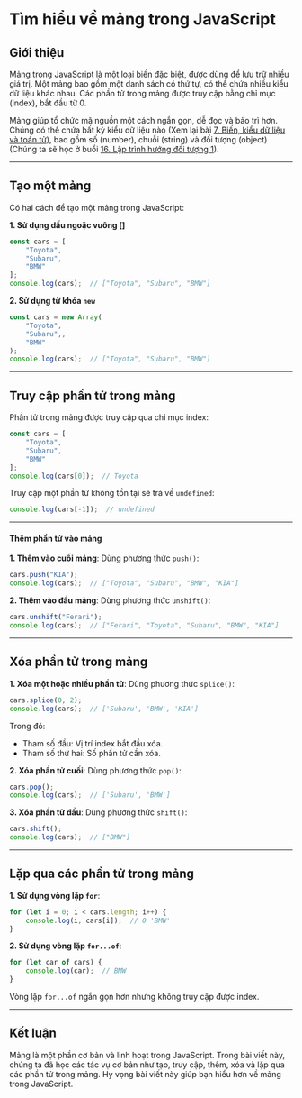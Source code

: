 # Tìm hiểu về mảng trong JavaScript

## Giới thiệu
Mảng trong JavaScript là một loại biến đặc biệt, được dùng để lưu trữ nhiều giá trị. Một mảng bao gồm một danh sách có thứ tự, có thể chứa nhiều kiểu dữ liệu khác nhau. Các phần tử trong mảng được truy cập bằng chỉ mục (index), bắt đầu từ 0.

Mảng giúp tổ chức mã nguồn một cách ngắn gọn, dễ đọc và bảo trì hơn. Chúng có thể chứa bất kỳ kiểu dữ liệu nào (Xem lại bài [7. Biến, kiểu dữ liệu và toán tử](https://james.codegym.vn/course/view.php?id=572#section-7)), bao gồm số (number), chuỗi (string) và đối tượng (object) (Chúng ta sẽ học ở buổi [16. Lập trình hướng đối tượng 1](https://james.codegym.vn/course/view.php?id=572#section-16)).

---

## Tạo một mảng

Có hai cách để tạo một mảng trong JavaScript:

**1. Sử dụng dấu ngoặc vuông []**

```javascript
const cars = [
    "Toyota",
    "Subaru",
    "BMW"
];
console.log(cars);  // ["Toyota", "Subaru", "BMW"]
```

**2. Sử dụng từ khóa `new`**

```javascript
const cars = new Array(
    "Toyota",
    "Subaru",,
    "BMW"
);
console.log(cars);  // ["Toyota", "Subaru", "BMW"]
```

---

## Truy cập phần tử trong mảng

Phần tử trong mảng được truy cập qua chỉ mục index:

```javascript
const cars = [
    "Toyota",
    "Subaru",
    "BMW"
];
console.log(cars[0]);  // Toyota
```

Truy cập một phần tử không tồn tại sẽ trả về `undefined`:

```javascript
console.log(cars[-1]);  // undefined
```

---

#### Thêm phần tử vào mảng

**1. Thêm vào cuối mảng**: Dùng phương thức `push()`:

```javascript
cars.push("KIA");
console.log(cars);  // ["Toyota", "Subaru", "BMW", "KIA"]
```

**2. Thêm vào đầu mảng**: Dùng phương thức `unshift()`:

```javascript
cars.unshift("Ferari");
console.log(cars);  // ["Ferari", "Toyota", "Subaru", "BMW", "KIA"]
```

---

## Xóa phần tử trong mảng

**1. Xóa một hoặc nhiều phần tử**: Dùng phương thức `splice()`:

```javascript
cars.splice(0, 2);
console.log(cars);  // ['Subaru', 'BMW', 'KIA']
```
Trong đó:
- Tham số đầu: Vị trí index bắt đầu xóa.
- Tham số thứ hai: Số phần tử cần xóa.

**2. Xóa phần tử cuối**: Dùng phương thức `pop()`:

```javascript
cars.pop();
console.log(cars);  // ['Subaru', 'BMW']
```

**3. Xóa phần tử đầu**: Dùng phương thức `shift()`:

```javascript
cars.shift();
console.log(cars);  // ["BMW"]
```

---

## Lặp qua các phần tử trong mảng

**1. Sử dụng vòng lặp `for`**:

```javascript
for (let i = 0; i < cars.length; i++) {
    console.log(i, cars[i]);  // 0 'BMW'
}
```

**2. Sử dụng vòng lặp `for...of`**:

```javascript
for (let car of cars) {
    console.log(car);  // BMW
}
```
Vòng lặp `for...of` ngắn gọn hơn nhưng không truy cập được index.

---

## Kết luận

Mảng là một phần cơ bản và linh hoạt trong JavaScript. Trong bài viết này, chúng ta đã học các tác vụ cơ bản như tạo, truy cập, thêm, xóa và lặp qua các phần tử trong mảng. Hy vọng bài viết này giúp bạn hiểu hơn về mảng trong JavaScript.

